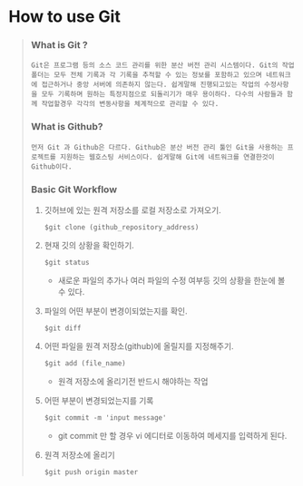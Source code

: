 # How to use Git

> ### What is Git ?
>
> ```text
> Git은 프로그램 등의 소스 코드 관리를 위한 분산 버전 관리 시스템이다. Git의 작업 폴더는 모두 전체 기록과 각 기록을 추적할 수 있는 정보를 포함하고 있으며 네트워크에 접근하거나 중앙 서버에 의존하지 않는다. 쉽게말해 진행되고있는 작업의 수정사항을 모두 기록하며 원하는 특정지점으로 되돌리기가 매우 용이하다. 다수의 사람들과 함께 작업할경우 각각의 변동사항을 체계적으로 관리할 수 있다.
> ```
>
>
>
> ### What is Github?
>
> ```text
> 먼저 Git 과 Github은 다르다. Github은 분산 버전 관리 툴인 Git을 사용하는 프로젝트를 지원하는 웹호스팅 서비스이다. 쉽게말해 Git에 네트워크를 연결한것이 Github이다.
> ```
>
>
>
> ### Basic Git Workflow
>
> 1. 깃허브에 있는 원격 저장소를 로컬 저장소로 가져오기.
>
>    ```text
>    $git clone (github_repository_address)
>    ```
>
> 2. 현재 깃의 상황을 확인하기. 
>
>    ```text
>    $git status
>    ```
>
>    - 새로운 파일의 추가나 여러 파일의 수정 여부등 깃의 상황을 한눈에 볼 수 있다.
>
> 3. 파일의 어떤 부분이 변경이되었는지를 확인.
>
>    ```text
>    $git diff
>    ```
>
> 4. 어떤 파일을 원격 저장소(github)에 올릴지를 지정해주기.
>
>    ```text
>    $git add (file_name)
>    ```
>
>    - 원격 저장소에 올리기전 반드시 해야하는 작업
>
> 5. 어떤 부분이 변경되었는지를 기록
>
>    ```text
>    $git commit -m 'input message'
>    ```
>
>    - git commit 만 할 경우 vi 에디터로 이동하여 메세지를 입력하게 된다. 
>
> 6. 원격 저장소에 올리기
>
>    ```text
>    $git push origin master
>    ```
>


